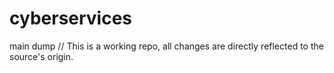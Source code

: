 # cyberservices
main dump
// This is a working repo, all changes are directly reflected to the source's origin.
